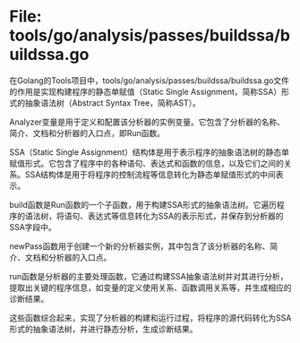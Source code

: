 # File: tools/go/analysis/passes/buildssa/buildssa.go

在Golang的Tools项目中，tools/go/analysis/passes/buildssa/buildssa.go文件的作用是实现构建程序的静态单赋值（Static Single Assignment，简称SSA）形式的抽象语法树（Abstract Syntax Tree，简称AST）。

Analyzer变量是用于定义和配置该分析器的实例变量。它包含了分析器的名称、简介、文档和分析器的入口点，即Run函数。

SSA（Static Single Assignment）结构体是用于表示程序的抽象语法树的静态单赋值形式。它包含了程序中的各种语句、表达式和函数的信息，以及它们之间的关系。SSA结构体是用于将程序的控制流程等信息转化为静态单赋值形式的中间表示。

build函数是Run函数的一个子函数，用于构建SSA形式的抽象语法树。它遍历程序的语法树，将语句、表达式等信息转化为SSA的表示形式，并保存到分析器的SSA字段中。

newPass函数用于创建一个新的分析器实例，其中包含了该分析器的名称、简介、文档和分析器的入口点。

run函数是分析器的主要处理函数，它通过构建SSA抽象语法树并对其进行分析，提取出关键的程序信息，如变量的定义使用关系、函数调用关系等，并生成相应的诊断结果。

这些函数综合起来，实现了分析器的构建和运行过程，将程序的源代码转化为SSA形式的抽象语法树，并进行静态分析，生成诊断结果。

